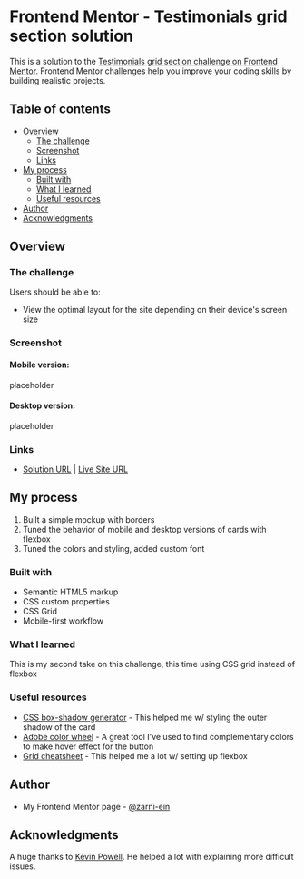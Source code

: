 # Frontend Mentor - Testimonials grid section solution

This is a solution to the [Testimonials grid section challenge on Frontend Mentor](https://www.frontendmentor.io/challenges/testimonials-grid-section-Nnw6J7Un7). Frontend Mentor challenges help you improve your coding skills by building realistic projects. 

## Table of contents

- [Overview](#overview)
  - [The challenge](#the-challenge)
  - [Screenshot](#screenshot)
  - [Links](#links)
- [My process](#my-process)
  - [Built with](#built-with)
  - [What I learned](#what-i-learned)
  - [Useful resources](#useful-resources)
- [Author](#author)
- [Acknowledgments](#acknowledgments)

## Overview

### The challenge

Users should be able to:

- View the optimal layout for the site depending on their device's screen size

### Screenshot

#### Mobile version:

placeholder

#### Desktop version:

placeholder

### Links

- [Solution URL](placeholder) | 
[Live Site URL](placeholder)

## My process

1) Built a simple mockup with borders
2) Tuned the behavior of mobile and desktop versions of cards with flexbox
3) Tuned the colors and styling, added custom font

### Built with

- Semantic HTML5 markup
- CSS custom properties
- CSS Grid
- Mobile-first workflow

### What I learned

This is my second take on this challenge, this time using CSS grid instead of flexbox

### Useful resources

- [CSS box-shadow generator](https://cssgenerator.org/box-shadow-css-generator.html) - This helped me w/ styling the outer shadow of the card
- [Adobe color wheel](https://color.adobe.com/create/color-wheel) - A great tool I've used to find complementary colors to make hover effect for the button
- [Grid cheatsheet](https://yoksel.github.io/grid-cheatsheet/) - This helped me a lot w/ setting up flexbox

## Author

- My Frontend Mentor page - [@zarni-ein](https://www.frontendmentor.io/profile/zarni-ein)

## Acknowledgments

A huge thanks to [Kevin Powell](https://www.youtube.com/channel/UCJZv4d5rbIKd4QHMPkcABCw). He helped a lot with explaining more difficult issues.